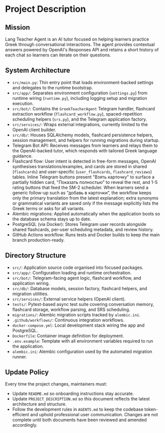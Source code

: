# Project Description

## Mission
Lang Teacher Agent is an AI tutor focused on helping learners practice Greek through conversational interactions. The agent provides contextual answers powered by OpenAI's Responses API and retains a short history of each chat so learners can iterate on their questions.

## System Architecture
- `src/main.py`: Thin entry point that loads environment-backed settings and delegates to the runtime bootstrap.
- `src/app/`: Separates environment configuration (`settings.py`) from runtime wiring (`runtime.py`), including logging setup and migration execution.
- `src/bot/`: Contains the `GreekTeacherAgent` Telegram handler, flashcard extraction workflow (`flashcard_workflow.py`), spaced-repetition scheduling helpers (`srs.py`), and the Telegram application factory.
- `src/services/`: Wraps external integrations, currently limited to the OpenAI client builder.
- `src/db/`: Houses SQLAlchemy models, flashcard persistence helpers, session management, and helpers for running migrations during startup.
- Telegram Bot API: Receives messages from learners and relays them to the OpenAI-backed tutor, which responds with tailored Greek language guidance.
- Flashcard flow: User intent is detected in free-form messages, OpenAI synthesises translations/examples, and cards are stored in shared (`flashcards`) and user-specific (`user_flashcards`, `flashcard_reviews`) tables. Inline Telegram buttons present "Взять карточку" to surface a partially hidden card, "Показать полностью" to reveal the rest, and 1-5 rating buttons that feed the SM-2 scheduler. When learners send a generic follow-up such as “добавь в карточки”, the workflow keeps only the primary translation from the latest explanation; extra synonyms or grammatical variants are saved only if the message explicitly lists the Greek terms or asks for all variants.
- Alembic migrations: Applied automatically when the application boots so the database schema stays up to date.
- PostgreSQL (via Docker): Stores Telegram user records alongside shared flashcards, per-user scheduling metadata, and review history.
- GitHub Actions workflow: Runs tests and Docker builds to keep the main branch production-ready.

## Directory Structure
- `src/`: Application source code organised into focused packages.
- `src/app/`: Configuration loading and runtime orchestration.
- `src/bot/`: Telegram-facing agent logic, flashcard workflow, and application wiring.
- `src/db/`: Database models, session factory, flashcard helpers, and migration utilities.
- `src/services/`: External service helpers (OpenAI client).
- `tests/`: Pytest-based async test suite covering conversation memory, flashcard storage, workflow parsing, and SRS scheduling.
- `migrations/`: Alembic migration scripts tracked by `alembic.ini`.
- `.github/workflows/`: Continuous integration workflows.
- `docker-compose.yml`: Local development stack wiring the app and PostgreSQL.
- `Dockerfile`: Container image definition for deployment.
- `.env.example`: Template with all environment variables required to run the application.
- `alembic.ini`: Alembic configuration used by the automated migration runner.

## Update Policy
Every time the project changes, maintainers must:
- Update `README.md` so onboarding instructions stay accurate.
- Update `PROJECT_DESCRIPTION.md` so this document reflects the latest architecture and structure.
- Follow the development rules in `AGENTS.md` to keep the codebase token-efficient and uphold professional user communication.
Changes are not complete until both documents have been reviewed and amended accordingly.
